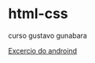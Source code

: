 # html-css
 curso gustavo gunabara

<a href="https://zadobr1.github.io/html-css/Aulas-pratica/desafio/index.html">Excercio do androind 
</a>
